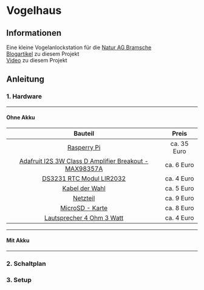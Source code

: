 # Vogelhaus
## Informationen
Eine kleine Vogelanlockstation für die [Natur AG Bramsche](https://naturagbramsche.blog/)  
[Blogartikel]() zu diesem Projekt  
[Video]() zu diesem Projekt  
## Anleitung
### 1. Hardware
---
#### Ohne Akku

|Bauteil|Preis|
|:---:|:--:|
|[Rasperry Pi]()| ca. 35 Euro|
|[Adafruit I2S 3W Class D Amplifier Breakout - MAX98357A](https://www.adafruit.com/product/3006)| ca. 6 Euro|
|[DS3231 RTC Modul LIR2032]()|ca. 4 Euro|
|[Kabel der Wahl]()| ca. 5 Euro|
|[Netzteil]()| ca. 9 Euro|
|[MicroSD - Karte]()| ca. 8 Euro|
|[Lautsprecher 4 Ohm 3 Watt]()| ca. 4 Euro|
---
#### Mit Akku
---
### 2. Schaltplan
### 3. Setup

